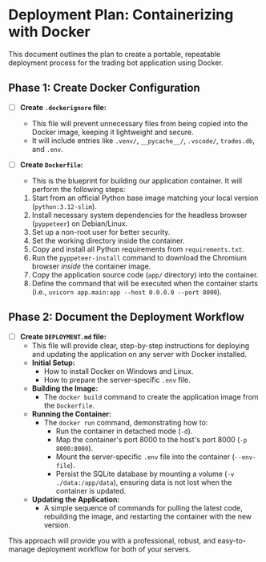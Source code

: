 # Deployment Plan: Containerizing with Docker

This document outlines the plan to create a portable, repeatable deployment process for the trading bot application using Docker.

## Phase 1: Create Docker Configuration

- [ ] **Create `.dockerignore` file:**
    - This file will prevent unnecessary files from being copied into the Docker image, keeping it lightweight and secure.
    - It will include entries like `.venv/`, `__pycache__/`, `.vscode/`, `trades.db`, and `.env`.

- [ ] **Create `Dockerfile`:**
    - This is the blueprint for building our application container. It will perform the following steps:
    1.  Start from an official Python base image matching your local version (`python:3.12-slim`).
    2.  Install necessary system dependencies for the headless browser (`pyppeteer`) on Debian/Linux.
    3.  Set up a non-root user for better security.
    4.  Set the working directory inside the container.
    5.  Copy and install all Python requirements from `requirements.txt`.
    6.  Run the `pyppeteer-install` command to download the Chromium browser *inside* the container image.
    7.  Copy the application source code (`app/` directory) into the container.
    8.  Define the command that will be executed when the container starts (i.e., `uvicorn app.main:app --host 0.0.0.0 --port 8000`).

## Phase 2: Document the Deployment Workflow

- [ ] **Create `DEPLOYMENT.md` file:**
    - This file will provide clear, step-by-step instructions for deploying and updating the application on any server with Docker installed.
    - **Initial Setup:**
        - How to install Docker on Windows and Linux.
        - How to prepare the server-specific `.env` file.
    - **Building the Image:**
        - The `docker build` command to create the application image from the `Dockerfile`.
    - **Running the Container:**
        - The `docker run` command, demonstrating how to:
            - Run the container in detached mode (`-d`).
            - Map the container's port 8000 to the host's port 8000 (`-p 8000:8000`).
            - Mount the server-specific `.env` file into the container (`--env-file`).
            - Persist the SQLite database by mounting a volume (`-v ./data:/app/data`), ensuring data is not lost when the container is updated.
    - **Updating the Application:**
        - A simple sequence of commands for pulling the latest code, rebuilding the image, and restarting the container with the new version.

This approach will provide you with a professional, robust, and easy-to-manage deployment workflow for both of your servers.